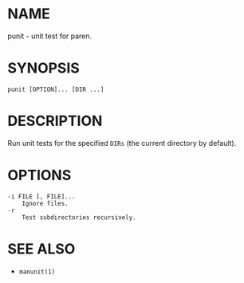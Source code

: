 # NAME
punit - unit test for paren.

# SYNOPSIS

    punit [OPTION]... [DIR ...]

# DESCRIPTION
Run unit tests for the specified `DIRs` (the current directory by default).

# OPTIONS

    -i FILE [, FILE]...
        Ignore files.
    -r
        Test subdirectories recursively.

# SEE ALSO
- `manunit(1)`
